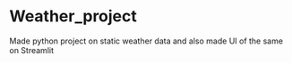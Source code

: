 # Weather_project
Made python project on static weather data and also made UI of the same on Streamlit
